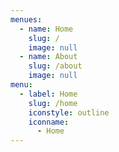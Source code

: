```yaml
---
menues:
  - name: Home
    slug: /
    image: null
  - name: About
    slug: /about
    image: null
menu:
  - label: Home
    slug: /home
    iconstyle: outline
    iconname:
      - Home
---
```

